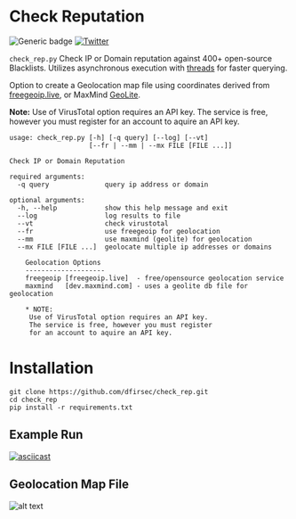 # Check Reputation
![Generic badge](https://img.shields.io/badge/python-3.7-blue.svg) [![Twitter](https://img.shields.io/badge/Twitter-@pulsecode-blue.svg)](https://twitter.com/pulsecode)

`check_rep.py` Check IP or Domain reputation against 400+ open-source Blacklists.  Utilizes asynchronous execution with [threads](https://docs.python.org/3/library/concurrent.futures.html) for faster querying.


Option to create a Geolocation map file using coordinates derived from [freegeoip.live](https://freegeoip.live), or MaxMind [GeoLite](https://dev.maxmind.com).

**Note:** 
Use of VirusTotal option requires an API key.  The service is free, however you must register for an account to aquire an API key.

```
usage: check_rep.py [-h] [-q query] [--log] [--vt]
                    [--fr | --mm | --mx FILE [FILE ...]]

Check IP or Domain Reputation

required arguments:
  -q query              query ip address or domain

optional arguments:
  -h, --help            show this help message and exit
  --log                 log results to file
  --vt                  check virustotal
  --fr                  use freegeoip for geolocation
  --mm                  use maxmind (geolite) for geolocation
  --mx FILE [FILE ...]  geolocate multiple ip addresses or domains

    Geolocation Options
    --------------------
    freegeoip [freegeoip.live]  - free/opensource geolocation service                  
    maxmind   [dev.maxmind.com] - uses a geolite db file for geolocation         
    
    * NOTE: 
     Use of VirusTotal option requires an API key.  
     The service is free, however you must register 
     for an account to aquire an API key.
``` 
# Installation

```
git clone https://github.com/dfirsec/check_rep.git
cd check_rep
pip install -r requirements.txt
```

## Example Run
[![asciicast](https://asciinema.org/a/r6VDD8QaHsaj3Fzo1wjU96BmQ.svg)](https://asciinema.org/a/r6VDD8QaHsaj3Fzo1wjU96BmQ)

## Geolocation Map File
![alt text](images/geo_ip_map_example.png)
